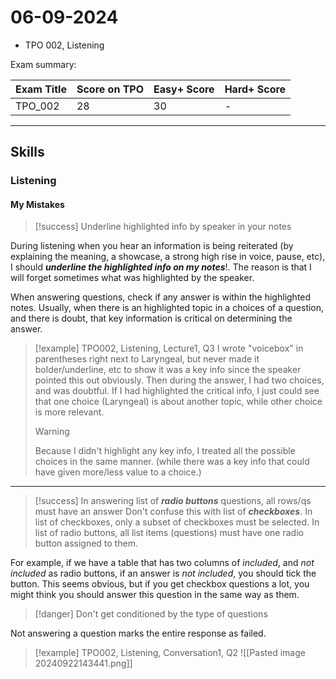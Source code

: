 # 06-09-2024

- TPO 002, Listening

Exam summary:

| Exam Title | Score on TPO | Easy+ Score | Hard+ Score |
| ---------- | ------------ | ----------- | ----------- |
| TPO_002    | 28           | 30          | -           |

---
## Skills

### Listening

#### My Mistakes
>[!success] Underline highlighted info by speaker in your notes

During listening when you hear an information is being reiterated (by explaining the meaning, a showcase, a strong high rise in voice, pause, etc), I should ***underline the highlighted info on my notes***!. The reason is that I will forget sometimes what was highlighted by the speaker.

When answering questions, check if any answer is within the highlighted notes. Usually, when there is an highlighted topic in a choices of a question, and there is doubt, that key information is critical on determining the answer. 

>[!example] TPO002, Listening, Lecture1, Q3
>I wrote "voicebox" in parentheses right next to Laryngeal, but never made it bolder/underline, etc to show it was a key info since the speaker pointed this out obviously. Then during the answer, I had two choices, and was doubtful. If I had highlighted the critical info, I just could see that one choice (Laryngeal) is about another topic, while other choice is more relevant. 
>>[!warning]
>>Because I didn't highlight any key info, I treated all the possible choices in the same manner. (while there was a key info that could have given more/less value to a choice.)

---

>[!success] In answering list of ***radio buttons*** questions, all rows/qs must have an answer
>Don't confuse this with list of ***checkboxes***. In list of checkboxes, only a subset of checkboxes must be selected. In list of radio buttons, all list items (questions) must have one radio button assigned to them.
>

For example, if we have a table that has two columns of *included*, and *not included* as radio buttons, if an answer is *not included*, you should tick the button. This seems obvious, but if you get checkbox questions a lot, you might think you should answer this question in the same way as them.
>[!danger] Don't get conditioned by the type of questions

Not answering a question marks the entire response as failed.

>[!example]
>TPO002, Listening, Conversation1, Q2
>![[Pasted image 20240922143441.png]]
